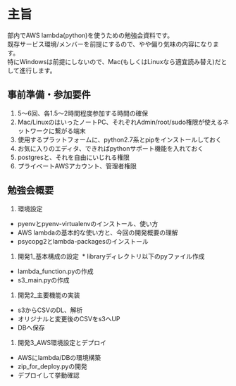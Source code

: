 # 主旨
部内でAWS lambda(python)を使うための勉強会資料です。  
既存サービス環境/メンバーを前提にするので、やや偏り気味の内容になります。  
特にWindowsは前提にしないので、Mac(もしくはLinuxなら適宜読み替え)だとして進行します。

## 事前準備・参加要件
1. 5〜6回、各1.5〜2時間程度参加する時間の確保
1. Mac/LinuxのはいったノートPC、それぞれAdmin/root/sudo権限が使えるネットワークに繋がる端末
1. 使用するプラットフォームに、python2.7系とpipをインストールしておく
1. お気に入りのエディタ、できればpythonサポート機能を入れておく
1. postgresと、それを自由にいじれる権限
1. プライベートAWSアカウント、管理者権限

## 勉強会概要
1. 環境設定  
  * pyenvとpyenv-virtualenvのインストール、使い方
  * AWS lambdaの基本的な使い方と、今回の開発概要の理解
  * psycopg2とlambda-packagesのインストール
1. 開発1_基本構成の設定
  * libraryディレクトリ以下のpyファイル作成
  * lambda_function.pyの作成
  * s3_main.pyの作成
1. 開発2_主要機能の実装
  * s3からCSVのDL、解析
  * オリジナルと変更後のCSVをs3へUP
  * DBへ保存
1. 開発3_AWS環境設定とデプロイ
  * AWSにlambda/DBの環境構築
  * zip_for_deploy.pyの開発
  * デプロイして挙動確認

